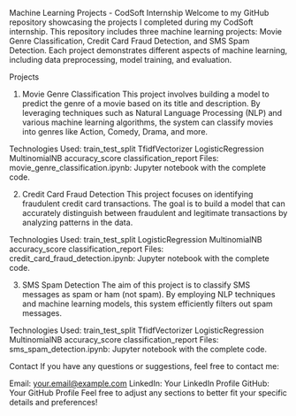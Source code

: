 Machine Learning Projects - CodSoft Internship
          Welcome to my GitHub repository showcasing the projects I completed during my CodSoft internship. This repository includes three machine learning projects: Movie Genre Classification, Credit Card Fraud Detection, and SMS Spam Detection. Each project demonstrates different aspects of machine learning, including data preprocessing, model training, and evaluation.

Projects
1. Movie Genre Classification
This project involves building a model to predict the genre of a movie based on its title and description. By leveraging techniques such as Natural Language Processing (NLP) and various machine learning algorithms, the system can classify movies into genres like Action, Comedy, Drama, and more.

Technologies Used:
train_test_split
TfidfVectorizer
LogisticRegression
MultinomialNB
accuracy_score
classification_report
Files:
movie_genre_classification.ipynb: Jupyter notebook with the complete code.

2. Credit Card Fraud Detection
This project focuses on identifying fraudulent credit card transactions. The goal is to build a model that can accurately distinguish between fraudulent and legitimate transactions by analyzing patterns in the data.

Technologies Used:
train_test_split
LogisticRegression
MultinomialNB
accuracy_score
classification_report
Files:
credit_card_fraud_detection.ipynb: Jupyter notebook with the complete code.

3. SMS Spam Detection
The aim of this project is to classify SMS messages as spam or ham (not spam). By employing NLP techniques and machine learning models, this system efficiently filters out spam messages.

Technologies Used:
train_test_split
TfidfVectorizer
LogisticRegression
MultinomialNB
accuracy_score
classification_report
Files:
sms_spam_detection.ipynb: Jupyter notebook with the complete code.



Contact
If you have any questions or suggestions, feel free to contact me:

Email: your.email@example.com
LinkedIn: Your LinkedIn Profile
GitHub: Your GitHub Profile
Feel free to adjust any sections to better fit your specific details and preferences!
